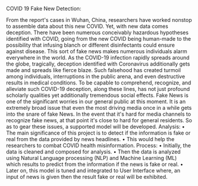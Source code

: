 COVID 19 Fake New Detection:

From the report's cases in Wuhan, China, researchers have worked nonstop to assemble data about this new COVID. Yet, with new data comes deception. There have been numerous conceivably hazardous hypotheses identified with COVID, going from the new COVID being human-made to the possibility that infusing blanch or different disinfectants could ensure against disease. This sort of fake news makes numerous individuals alarm everywhere in the world. As the COVID-19 infection rapidly spreads around the globe, tragically, deception identified with Coronavirus additionally gets made and spreads like fierce blaze. Such falsehood has created turmoil among individuals, interruptions in the public arena, and even destructive results in medical conditions. To be capable to comprehend, recognize, and alleviate such COVID-19 deception, along these lines, has not just profound scholarly qualities yet additionally tremendous social effects.
Fake News is one of the significant worries in our general public at this moment. It is an extremely broad issue that even the most driving media once in a while gets into the snare of fake News. In the event that it's hard for media channels to recognize fake news, at that point it's close to hard for general residents. So as to gear these issues, a supported model will be developed. 
Analysis:
•	The main significance of this project is to detect if the information is fake or real from the data provided by news headlines.
•	This would help the researchers to combat COVID health misinformation. 
Process:
•	Initially, the data is cleaned and composed for analysis. 
•	Then the data is analyzed using Natural Language processing (NLP) and Machine Learning (ML) which results to predict from the information if the news is fake or real. 
•	Later on, this model is tuned and integrated to User Interface where, an input of news is given then the result fake or real will be exhibited. 


